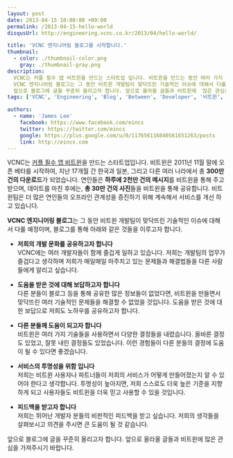 ```yaml
---
layout: post
date: 2013-04-15 10:00:00 +09:00
permalink: /2013-04-15-hello-world
disqusUrl: http://engineering.vcnc.co.kr/2013/04/hello-world/

title: 'VCNC 엔지니어링 블로그를 시작합니다.'
thumbnail:
  - color: ./thumbnail-color.png
    gray: ./thumbnail-gray.png
description:
  VCNC는 커플 필수 앱 비트윈을 만드는 스타트업 입니다. 비트윈을 만드는 동안 여러 가지 경험을 했고, 그 경험들을 공유하고자 합니다.
  VCNC 엔지니어링 블로그는 그 동안 비트윈 개발팀이 맞닥뜨린 기술적인 이슈에 대해서 다룰 예정이며, 블로그를 통해 아래와 같은 것들을 이루고자 합니다.
  앞으로 블로그에 글을 꾸준히 올리고자 합니다. 앞으로 올라올 글들과 비트윈에  많은 관심을 가져주시기 바랍니다.
tags: ['VCNC', 'Engineering', 'Blog', 'Between', 'Developer', '비트윈', '개발자', '블로그']

authors:
  - name: 'James Lee'
    facebook: https://www.facebook.com/eincs
    twitter: https://twitter.com/eincs
    google: https://plus.google.com/u/0/117656116840561651263/posts
    link: http://eincs.com
---
```


VCNC는 [커플 필수 앱 비트윈][2]을 만드는 스타트업입니다.
비트윈은 2011년 11월 말에 오픈 베타를 시작하여, 지난 17개월 간 한국과 일본, 그리고 다른 여러 나라에서 총 **300만 건의 다운로드**가 되었습니다.
연인들은 **하루에 2천만 건의 메시지**를 비트윈을 통해 주고받으며, 데이트를 마친 후에는, **총 30만 건의 사진**들을 비트윈을 통해 공유합니다.
비트윈팀은 더 많은 연인들의 오프라인 관계성을 증진하기 위해 계속해서 서비스를 개선 하고 있습니다.

**VCNC 엔지니어링 블로그**는 그 동안 비트윈 개발팀이 맞닥뜨린 기술적인 이슈에 대해서 다룰 예정이며, 블로그를 통해 아래와 같은 것들을 이루고자 합니다.

- **저희의 개발 문화를 공유하고자 합니다**  
  VCNC에는 여러 개발자들이 함께 즐겁게 일하고 있습니다.
  저희는 개발팀의 업무가 즐겁다고 생각하며 저희가 매일매일 마주치고 있는 문제들과 해결법들을 다른 사람들에게 알리고 싶습니다.

- **도움을 받은 것에 대해 보답하고자 합니다**  
  다른 분들이 블로그 등을 통해 공유한 많은 정보들이 없었다면, 비트윈을 만들면서 맞닥뜨린 여러 기술적인 문제들을 해결할 수 없었을 것입니다.
  도움을 받은 것에 대한 보답으로 저희도 노하우를 공유하고자 합니다.

- **다른 분들께 도움이 되고자 합니다**  
  비트윈은 여러 가지 기술들을 사용하면서 다양한 결정들을 내렸습니다. 올바른 결정도 있었고, 잘못 내린 결정들도 있었습니다.
  이런 경험들이 다른 분들의 결정에 도움이 될 수 있다면 좋겠습니다.

- **서비스의 투명성을 위함 입니다**  
  저희는 비트윈 사용자나 파트너들이 저희의 서비스가 어떻게 만들어졌는지 알 수 있어야 한다고 생각합니다.
  투명성이 높아지면, 저희 스스로도 더욱 높은 기준을 지향하게 되고 사용자들도 비트윈을 더욱 믿고 사용할 수 있을 것입니다.

- **피드백을 받고자 합니다**  
  저희는 뛰어난 개발자 분들의 비판적인 피드백을 받고 싶습니다.
  저희의 생각들을 살펴보시고 의견을 주시면 큰 도움이 될 것 같습니다.

앞으로 블로그에 글을 꾸준히 올리고자 합니다. 앞으로 올라올 글들과 비트윈에 많은 관심을 가져주시기 바랍니다.

[2]: http://between.us/
